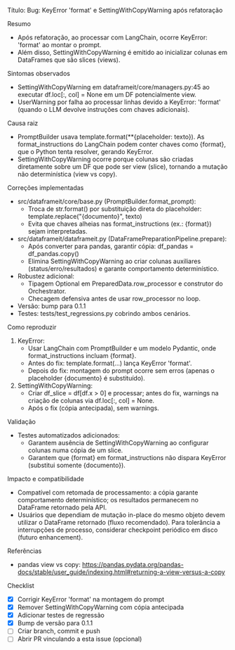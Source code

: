 Título: Bug: KeyError 'format' e SettingWithCopyWarning após refatoração

Resumo
- Após refatoração, ao processar com LangChain, ocorre KeyError: 'format' ao montar o prompt.
- Além disso, SettingWithCopyWarning é emitido ao inicializar colunas em DataFrames que são slices (views).

Sintomas observados
- SettingWithCopyWarning em dataframeit/core/managers.py:45 ao executar df.loc[:, col] = None em um DF potencialmente view.
- UserWarning por falha ao processar linhas devido a KeyError: 'format' (quando o LLM devolve instruções com chaves adicionais).

Causa raiz
- PromptBuilder usava template.format(**{placeholder: texto}). As format_instructions do LangChain podem conter chaves como {format}, que o Python tenta resolver, gerando KeyError.
- SettingWithCopyWarning ocorre porque colunas são criadas diretamente sobre um DF que pode ser view (slice), tornando a mutação não determinística (view vs copy).

Correções implementadas
- src/dataframeit/core/base.py (PromptBuilder.format_prompt):
  - Troca de str.format() por substituição direta do placeholder: template.replace("{documento}", texto)
  - Evita que chaves alheias nas format_instructions (ex.: {format}) sejam interpretadas.
- src/dataframeit/dataframeit.py (DataFramePreparationPipeline.prepare):
  - Após converter para pandas, garantir cópia: df_pandas = df_pandas.copy()
  - Elimina SettingWithCopyWarning ao criar colunas auxiliares (status/erro/resultados) e garante comportamento determinístico.
- Robustez adicional:
  - Tipagem Optional em PreparedData.row_processor e construtor do Orchestrator.
  - Checagem defensiva antes de usar row_processor no loop.
- Versão: bump para 0.1.1
- Testes: tests/test_regressions.py cobrindo ambos cenários.

Como reproduzir
1) KeyError:
   - Usar LangChain com PromptBuilder e um modelo Pydantic, onde format_instructions incluam {format}.
   - Antes do fix: template.format(...) lança KeyError 'format'.
   - Depois do fix: montagem do prompt ocorre sem erros (apenas o placeholder {documento} é substituído).
2) SettingWithCopyWarning:
   - Criar df_slice = df[df.x > 0] e processar; antes do fix, warnings na criação de colunas via df.loc[:, col] = None.
   - Após o fix (cópia antecipada), sem warnings.

Validação
- Testes automatizados adicionados:
  - Garantem ausência de SettingWithCopyWarning ao configurar colunas numa cópia de um slice.
  - Garantem que {format} em format_instructions não dispara KeyError (substitui somente {documento}).

Impacto e compatibilidade
- Compatível com retomada de processamento: a cópia garante comportamento determinístico; os resultados permanecem no DataFrame retornado pela API.
- Usuários que dependiam de mutação in-place do mesmo objeto devem utilizar o DataFrame retornado (fluxo recomendado). Para tolerância a interrupções de processo, considerar checkpoint periódico em disco (futuro enhancement).

Referências
- pandas view vs copy: https://pandas.pydata.org/pandas-docs/stable/user_guide/indexing.html#returning-a-view-versus-a-copy

Checklist
- [x] Corrigir KeyError 'format' na montagem do prompt
- [x] Remover SettingWithCopyWarning com cópia antecipada
- [x] Adicionar testes de regressão
- [x] Bump de versão para 0.1.1
- [ ] Criar branch, commit e push
- [ ] Abrir PR vinculando a esta issue (opcional)
